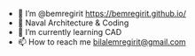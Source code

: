 - 👋 I’m @bemregirit https://bemregirit.github.io/
- 👀 Naval Architecture & Coding
- 🌱 I’m currently learning CAD 
- 📫 How to reach me bilalemregirit@gmail.com

<!---
bemregirit/bemregirit is a ✨ special ✨ repository because its `README.md` (this file) appears on your GitHub profile.
You can click the Preview link to take a look at your changes.
--->
